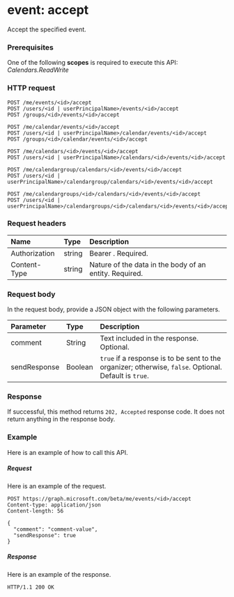 # event: accept

Accept the specified event.

### Prerequisites
One of the following **scopes** is required to execute this API:
*Calendars.ReadWrite*
### HTTP request
<!-- { "blockType": "ignored" } -->
```http
POST /me/events/<id>/accept
POST /users/<id | userPrincipalName>/events/<id>/accept
POST /groups/<id>/events/<id>/accept

POST /me/calendar/events/<id>/accept
POST /users/<id | userPrincipalName>/calendar/events/<id>/accept
POST /groups/<id>/calendar/events/<id>/accept

POST /me/calendars/<id>/events/<id>/accept
POST /users/<id | userPrincipalName>/calendars/<id>/events/<id>/accept

POST /me/calendargroup/calendars/<id>/events/<id>/accept
POST /users/<id | userPrincipalName>/calendargroup/calendars/<id>/events/<id>/accept

POST /me/calendargroups/<id>/calendars/<id>/events/<id>/accept
POST /users/<id | userPrincipalName>/calendargroups/<id>/calendars/<id>/events/<id>/accept
```
### Request headers
| Name       | Type | Description|
|:---------------|:--------|:----------|
| Authorization  | string  | Bearer <token>. Required. |
| Content-Type | string  | Nature of the data in the body of an entity. Required. |

### Request body
In the request body, provide a JSON object with the following parameters.

| Parameter	   | Type	|Description|
|:---------------|:--------|:----------|
|comment|String|Text included in the response. Optional.|
|sendResponse|Boolean|`true` if a response is to be sent to the organizer; otherwise, `false`. Optional. Default is `true`.|

### Response
If successful, this method returns `202, Accepted` response code. It does not return anything in the response body.

### Example
Here is an example of how to call this API.
##### Request
Here is an example of the request.
<!-- {
  "blockType": "request",
  "name": "event_accept"
}-->
```http
POST https://graph.microsoft.com/beta/me/events/<id>/accept
Content-type: application/json
Content-length: 56

{
  "comment": "comment-value",
  "sendResponse": true
}
```

##### Response
Here is an example of the response.
<!-- {
  "blockType": "response",
  "truncated": true
} -->
```http
HTTP/1.1 200 OK
```

<!-- uuid: 8fcb5dbc-d5aa-4681-8e31-b001d5168d79
2015-10-25 14:57:30 UTC -->
<!-- {
  "type": "#page.annotation",
  "description": "event: accept",
  "keywords": "",
  "section": "documentation",
  "tocPath": ""
}-->
